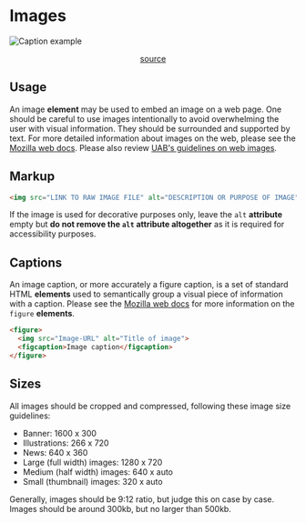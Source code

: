 # Images

![Caption example](/linear/figure.png)

<p style="text-align: center;">
<a href="https://github.com/UAB-IT/linear/blob/master/src/scss/02-base/_media.scss" target="_blank">source</a>
</p>

## Usage

An image **element** may be used to embed an image on a web page. One should be careful to use images intentionally to avoid overwhelming the user with visual information. They should be surrounded and supported by text. For more detailed information about images on the web, please see the [Mozilla web docs](https://developer.mozilla.org/en-US/docs/Web/HTML/Element/img). Please also review [UAB's guidelines on web images](https://www.uab.edu/toolkit/web/web-images).

## Markup

```html
<img src="LINK TO RAW IMAGE FILE" alt="DESCRIPTION OR PURPOSE OF IMAGE">
```

If the image is used for decorative purposes only, leave the `alt` **attribute** empty but **do not remove the `alt` attribute altogether** as it is required for accessibility purposes.

## Captions

An image caption, or more accurately a figure caption, is a set of standard HTML **elements** used to semantically group a visual piece of information with a caption. Please see the [Mozilla web docs](https://developer.mozilla.org/en-US/docs/Web/HTML/Element/figure) for more information on the `figure` **elements**.

```html
<figure>
  <img src="Image-URL" alt="Title of image">
  <figcaption>Image caption</figcaption>
</figure>
```

## Sizes

All images should be cropped and compressed, following these image size guidelines:

- Banner: 1600 x 300
- Illustrations: 266 x 720
- News: 640 x 360
- Large (full width) images: 1280 x 720
- Medium (half width) images: 640 x auto
- Small (thumbnail) images: 320 x auto

Generally, images should be 9:12 ratio, but judge this on case by case. Images should be around 300kb, but no larger than 500kb.
